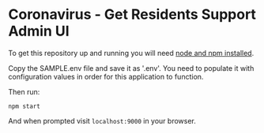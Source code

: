 # Coronavirus - Get Residents Support Admin UI

To get this repository up and running you will need [node and npm installed](https://nodejs.org/en/download/).

Copy the SAMPLE.env file and save it as '.env'. You need to populate it with configuration values in order for this application to function.

Then run:

`npm start`

And when prompted visit `localhost:9000` in your browser.
